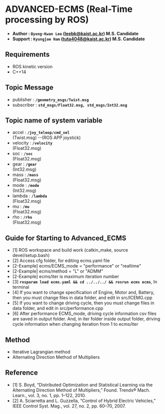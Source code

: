 # ADVANCED-ECMS (Real-Time processing by ROS)
- **Author  : `Byung-Kwan Lee` (leebk@kaist.ac.kr)    M.S. Candidate**
- **Support : `Kyungjae Nam`  (tuta4048@kaist.ac.kr) M.S. Candidate**

## Requirements
- ROS kinetic version
- C++14

## Topic Message
- publisher   : **`/geometry_msgs/Twist.msg`**<br />
- subscriber  : **`std_msgs/Float32.msg, std_msgs/Int32.msg`**<br />

## Topic name of system variable
- accel          : **`/joy_teleop/cmd_vel`**<br /> (Twist.msg) --(ROS APP joystick)
- velocity       : **`/velocity`**<br />           (Float32.msg)
- soc            : **`/soc`**<br />                (Float32.msg)
- gear           : **`/gear`**<br />               (Int32.msg)
- mass           : **`/mass`**<br />               (Float32.msg)
- mode           : **`/mode`**<br />               (Int32.msg)
- lambda         : **`/lambda`**<br />             (Float32.msg)
- mu             : **`/mu`**<br />                 (Float32.msg)
- rho            : **`/rho`**<br />                (Float32.msg)

## Guide for Starting to Advanced_ECMS
- [1] ROS workspace and build work (catkin_make, source devel/setup.bash)
- [2] Access cfg folder, for editing ecms.yaml file
- [2-Example] ecms/ECMS_mode = "performance" or "realtime"
- [2-Example] ecms/method = "L" or "ADMM"
- [2-Example] ecms/iter is maximum iteration number
- [3] **`rosparam load ecms.yaml && cd ../../../ && rosrun ecms ecms`**, In terminal
- [4] If you want to change specification of Engine, Motor and, Battery, then you must change files in data folder, and edit in src/ICEMG.cpp
- [5] If you want to change driving cycle, then you must change files in data folder, and edit in src/performance.cpp
- [6] After performance ECMS_mode, driving cycle information csv files are saved in output folder. And, in iter folder inside output folder, driving cycle information when changing iteration from 1 to ecms/iter


## Method
- Iterative Lagrangian method
- Alternating Direction Method of Multipliers

## Reference
- [1] S. Boyd, “Distributed Optimization and Statistical Learning via the Alternating Direction Method of Multipliers,” Found. Trends® Mach. Learn., vol. 3, no. 1, pp. 1–122, 2010.
- [2] A. Sciarretta and L. Guzzella, “Control of Hybrid Electric Vehicles,” IEEE Control Syst. Mag., vol. 27, no. 2, pp. 60–70, 2007.


